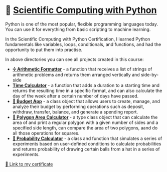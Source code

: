 # 🐍 [Scientific Computing with Python](https://www.freecodecamp.org/learn/scientific-computing-with-python/) 

Python is one of the most popular, flexible programming languages today. You can use it for everything from basic scripting to machine learning.

In the Scientific Computing with Python Certification, I learned Python fundamentals like variables, loops, conditionals, and functions, and had the opportunity to put them into practise.

In above directories you can see all projects created in this course:

* **[➗ Arithmetic Formatter](https://github.com/m-ressel/Scientific-Computing-with-Python/tree/main/Arithmetic%20Formatter)** - a function that receives a list of strings of arithmetic problems and returns them arranged vertically and side-by-side
* **[Time Calculator](https://github.com/m-ressel/Scientific-Computing-with-Python/tree/main/Time%20Calculator)** - a function that adds a duration to a starting time and returns the resulting time in a specific format, and can also calculate the day of the week after a certain number of days have passed.
* **[💸 Budget App](https://github.com/m-ressel/Scientific-Computing-with-Python/tree/main/Budget%20App)** - a class object that allows users to create, manage, and analyze their budget by performing operations such as deposit, withdraw, transfer, balance, and generate a spending report.
* **[🔲 Polygon Area Calculator](https://github.com/m-ressel/Scientific-Computing-with-Python/tree/main/Polygon%20Area%20Calculator)** - a type class object that can calculate the area of and print a regular polygon with a given number of sides and a specified side length, can compare the area of two polygons, aand do all those operations for squares.
* **[🤹 Probability Calculator](https://github.com/m-ressel/Scientific-Computing-with-Python/tree/main/Probability%20Calculator)** - a class and function  that simulates a series of experiments based on user-defined conditions to calculate probabilities and returns probability of drawing certain balls from a hat in a series of experiments.

[🔗 Link to my certificate](https://freecodecamp.org/certification/MariaR/scientific-computing-with-python-v7)
